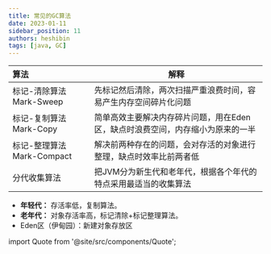 ```yaml
---
title: 常见的GC算法
date: 2023-01-11
sidebar_position: 11
authors: heshibin
tags: [java, GC]
---
```




| 算法 |解释               |
| :--------------- | ------------------ |
| 标记-清除算法 Mark-Sweep           | 先标记然后清除，两次扫描严重浪费时间，容易产生内存空间碎片化问题               |
| 标记-复制算法 Mark-Copy           | 简单高效主要解决内存碎片问题，用在Eden区，缺点时浪费空间，内存缩小为原来的一半               |
| 标记-整理算法 Mark-Compact           | 解决前两种存在的问题，会对存活的对象进行整理，缺点时效率比前两者低               | 
| 分代收集算法           | 把JVM分为新生代和老年代，根据各个年代的特点采用最适当的收集算法               |


- **年轻代：** 存活率低，复制算法。
- **老年代：** 对象存活率高，标记清除+标记整理算法。
- Eden区（伊甸园）：新建对象存放区



import Quote from '@site/src/components/Quote';

> <Quote></Quote>
